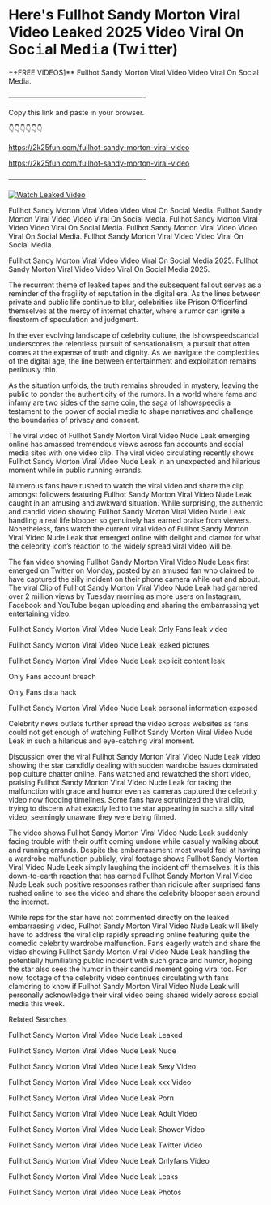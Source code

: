 # Here's Fullhot Sandy Morton Viral Video Leaked 2025 Video Viral On Soc𝚒al Med𝚒a (Tw𝚒tter)

++FREE VIDEOS]** Fullhot Sandy Morton Viral Video Video Viral On Social Media.

———————————————————-

Copy this link and paste in your browser.

👇👇👇👇👇👇

https://2k25fun.com/fullhot-sandy-morton-viral-video

https://2k25fun.com/fullhot-sandy-morton-viral-video

———————————————————-

[![Watch Leaked Video](https://miro.medium.com/v2/resize:fit:828/format:webp/1*cilzJN44JGOrTw9NJCrNHA.gif "Watch Leaked Video")](https://2k25fun.com/fullhot-sandy-morton-viral-video)

Fullhot Sandy Morton Viral Video Video Viral On Social Media. Fullhot Sandy Morton Viral Video Video Viral On Social Media. Fullhot Sandy Morton Viral Video Video Viral On Social Media. Fullhot Sandy Morton Viral Video Video Viral On Social Media. Fullhot Sandy Morton Viral Video Video Viral On Social Media.

Fullhot Sandy Morton Viral Video Video Viral On Social Media 2025. Fullhot Sandy Morton Viral Video Video Viral On Social Media 2025.

The recurrent theme of leaked tapes and the subsequent fallout serves as a reminder of the fragility of reputation in the digital era. As the lines between private and public life continue to blur, celebrities like Prison Officerfind themselves at the mercy of internet chatter, where a rumor can ignite a firestorm of speculation and judgment.

In the ever evolving landscape of celebrity culture, the Ishowspeedscandal underscores the relentless pursuit of sensationalism, a pursuit that often comes at the expense of truth and dignity. As we navigate the complexities of the digital age, the line between entertainment and exploitation remains perilously thin.

As the situation unfolds, the truth remains shrouded in mystery, leaving the public to ponder the authenticity of the rumors. In a world where fame and infamy are two sides of the same coin, the saga of Ishowspeedis a testament to the power of social media to shape narratives and challenge the boundaries of privacy and consent.

The viral video of Fullhot Sandy Morton Viral Video Nude Leak emerging online has amassed tremendous views across fan accounts and social media sites with one video clip. The viral video circulating recently shows Fullhot Sandy Morton Viral Video Nude Leak in an unexpected and hilarious moment while in public running errands.

Numerous fans have rushed to watch the viral video and share the clip amongst followers featuring Fullhot Sandy Morton Viral Video Nude Leak caught in an amusing and awkward situation. While surprising, the authentic and candid video showing Fullhot Sandy Morton Viral Video Nude Leak handling a real life blooper so genuinely has earned praise from viewers. Nonetheless, fans watch the current viral video of Fullhot Sandy Morton Viral Video Nude Leak that emerged online with delight and clamor for what the celebrity icon’s reaction to the widely spread viral video will be.

The fan video showing Fullhot Sandy Morton Viral Video Nude Leak first emerged on Twitter on Monday, posted by an amused fan who claimed to have captured the silly incident on their phone camera while out and about. The viral Clip of Fullhot Sandy Morton Viral Video Nude Leak had garnered over 2 million views by Tuesday morning as more users on Instagram, Facebook and YouTube began uploading and sharing the embarrassing yet entertaining video.

Fullhot Sandy Morton Viral Video Nude Leak Only Fans leak video

Fullhot Sandy Morton Viral Video Nude Leak leaked pictures

Fullhot Sandy Morton Viral Video Nude Leak explicit content leak

Only Fans account breach

Only Fans data hack

Fullhot Sandy Morton Viral Video Nude Leak personal information exposed

Celebrity news outlets further spread the video across websites as fans could not get enough of watching Fullhot Sandy Morton Viral Video Nude Leak in such a hilarious and eye-catching viral moment.

Discussion over the viral Fullhot Sandy Morton Viral Video Nude Leak video showing the star candidly dealing with sudden wardrobe issues dominated pop culture chatter online. Fans watched and rewatched the short video, praising Fullhot Sandy Morton Viral Video Nude Leak for taking the malfunction with grace and humor even as cameras captured the celebrity video now flooding timelines. Some fans have scrutinized the viral clip, trying to discern what exactly led to the star appearing in such a silly viral video, seemingly unaware they were being filmed.

The video shows Fullhot Sandy Morton Viral Video Nude Leak suddenly facing trouble with their outfit coming undone while casually walking about and running errands. Despite the embarrassment most would feel at having a wardrobe malfunction publicly, viral footage shows Fullhot Sandy Morton Viral Video Nude Leak simply laughing the incident off themselves. It is this down-to-earth reaction that has earned Fullhot Sandy Morton Viral Video Nude Leak such positive responses rather than ridicule after surprised fans rushed online to see the video and share the celebrity blooper seen around the internet.

While reps for the star have not commented directly on the leaked embarrassing video, Fullhot Sandy Morton Viral Video Nude Leak will likely have to address the viral clip rapidly spreading online featuring quite the comedic celebrity wardrobe malfunction. Fans eagerly watch and share the video showing Fullhot Sandy Morton Viral Video Nude Leak handling the potentially humiliating public incident with such grace and humor, hoping the star also sees the humor in their candid moment going viral too. For now, footage of the celebrity video continues circulating with fans clamoring to know if Fullhot Sandy Morton Viral Video Nude Leak will personally acknowledge their viral video being shared widely across social media this week.

Related Searches

Fullhot Sandy Morton Viral Video Nude Leak Leaked

Fullhot Sandy Morton Viral Video Nude Leak Nude

Fullhot Sandy Morton Viral Video Nude Leak Sexy Video

Fullhot Sandy Morton Viral Video Nude Leak xxx Video

Fullhot Sandy Morton Viral Video Nude Leak Porn

Fullhot Sandy Morton Viral Video Nude Leak Adult Video

Fullhot Sandy Morton Viral Video Nude Leak Shower Video

Fullhot Sandy Morton Viral Video Nude Leak Twitter Video

Fullhot Sandy Morton Viral Video Nude Leak Onlyfans Video

Fullhot Sandy Morton Viral Video Nude Leak Leaks

Fullhot Sandy Morton Viral Video Nude Leak Photos